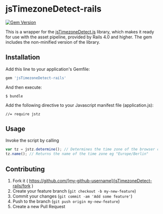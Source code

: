 # jsTimezoneDetect-rails

[![Gem Version](https://badge.fury.io/rb/jsTimezoneDetect-rails.svg)](http://badge.fury.io/rb/jsTimezoneDetect-rails)

This is a wrapper for the [jsTimezoneDetect.js](https://bitbucket.org/pellepim/jstimezonedetect) library, which makes it ready for use with the asset pipeline, provided by Rails 4.0 and higher. The gem includes the non-minified version of the library.

## Installation

Add this line to your application's Gemfile:

```ruby
gem 'jsTimezoneDetect-rails'
```

And then execute:

    $ bundle

Add the following directive to your Javascript manifest file (application.js):

    //= require jstz

## Usage

Invoke the script by calling

```javascript
var tz = jstz.determine(); // Determines the time zone of the browser client
tz.name(); // Returns the name of the time zone eg "Europe/Berlin"
```

## Contributing

1. Fork it ( https://github.com/[my-github-username]/jsTimezoneDetect-rails/fork )
2. Create your feature branch (`git checkout -b my-new-feature`)
3. Commit your changes (`git commit -am 'Add some feature'`)
4. Push to the branch (`git push origin my-new-feature`)
5. Create a new Pull Request
